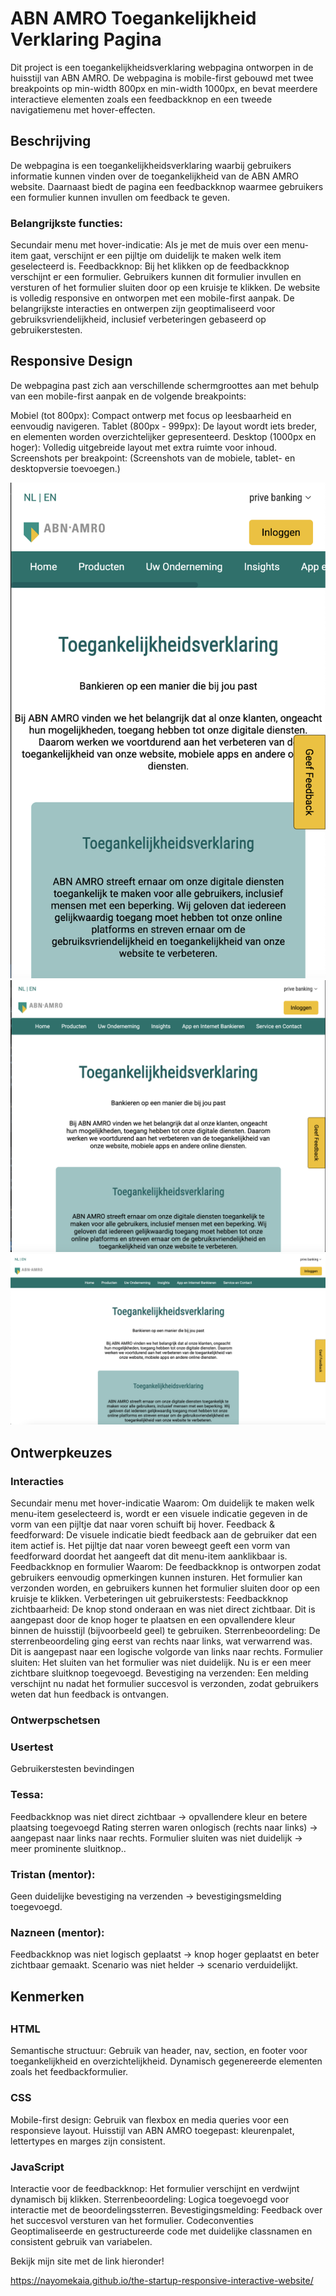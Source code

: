 <h1>ABN AMRO Toegankelijkheid Verklaring Pagina</h1>

<p>Dit project is een toegankelijkheidsverklaring webpagina ontworpen in de huisstijl van ABN AMRO. De webpagina is mobile-first gebouwd met twee breakpoints op min-width 800px en min-width 1000px, en bevat meerdere interactieve elementen zoals een feedbackknop en een tweede navigatiemenu met hover-effecten.</p>

<h2>Beschrijving</h2>
<p>De webpagina is een toegankelijkheidsverklaring waarbij gebruikers informatie kunnen vinden over de toegankelijkheid van de ABN AMRO website. Daarnaast biedt de pagina een feedbackknop waarmee gebruikers een formulier kunnen invullen om feedback te geven.</p>

<h3>Belangrijkste functies:</h3>
<p>Secundair menu met hover-indicatie: Als je met de muis over een menu-item gaat, verschijnt er een pijltje om duidelijk te maken welk item geselecteerd is.
Feedbackknop: Bij het klikken op de feedbackknop verschijnt er een formulier. Gebruikers kunnen dit formulier invullen en versturen of het formulier sluiten door op een kruisje te klikken.
De website is volledig responsive en ontworpen met een mobile-first aanpak. De belangrijkste interacties en ontwerpen zijn geoptimaliseerd voor gebruiksvriendelijkheid, inclusief verbeteringen gebaseerd op gebruikerstesten.</p>

<h2>Responsive Design</h2>
<p>De webpagina past zich aan verschillende schermgroottes aan met behulp van een mobile-first aanpak en de volgende breakpoints:</p>

<p>Mobiel (tot 800px): Compact ontwerp met focus op leesbaarheid en eenvoudig navigeren.
Tablet (800px - 999px): De layout wordt iets breder, en elementen worden overzichtelijker gepresenteerd.
Desktop (1000px en hoger): Volledig uitgebreide layout met extra ruimte voor inhoud.
Screenshots per breakpoint:
(Screenshots van de mobiele, tablet- en desktopversie toevoegen.)</p>

 <img src="./readme-assets/mobile.png">
  <img src="./readme-assets/tablet.png">
   <img src="./readme-assets/desktop.png">
   
<h2>Ontwerpkeuzes</h2>

<h3> Interacties </h3>
<p>Secundair menu met hover-indicatie
Waarom: Om duidelijk te maken welk menu-item geselecteerd is, wordt er een visuele indicatie gegeven in de vorm van een pijltje dat naar voren schuift bij hover.
Feedback & feedforward: De visuele indicatie biedt feedback aan de gebruiker dat een item actief is. Het pijltje dat naar voren beweegt geeft een vorm van feedforward doordat het aangeeft dat dit menu-item aanklikbaar is.
Feedbackknop en formulier
Waarom: De feedbackknop is ontworpen zodat gebruikers eenvoudig opmerkingen kunnen insturen. Het formulier kan verzonden worden, en gebruikers kunnen het formulier sluiten door op een kruisje te klikken.
Verbeteringen uit gebruikerstests:
Feedbackknop zichtbaarheid: De knop stond onderaan en was niet direct zichtbaar. Dit is aangepast door de knop hoger te plaatsen en een opvallendere kleur binnen de huisstijl (bijvoorbeeld geel) te gebruiken.
Sterrenbeoordeling: De sterrenbeoordeling ging eerst van rechts naar links, wat verwarrend was. Dit is aangepast naar een logische volgorde van links naar rechts.
Formulier sluiten: Het sluiten van het formulier was niet duidelijk. Nu is er een meer zichtbare sluitknop toegevoegd.
Bevestiging na verzenden: Een melding verschijnt nu nadat het formulier succesvol is verzonden, zodat gebruikers weten dat hun feedback is ontvangen.

<h3>Ontwerpschetsen</h3>


<h3>Usertest</h3>
<p>Gebruikerstesten bevindingen</p>

<h3>Tessa:</h3>
<p>Feedbackknop was niet direct zichtbaar → opvallendere kleur en betere plaatsing toegevoegd
Rating sterren waren onlogisch (rechts naar links) → aangepast naar links naar rechts.
Formulier sluiten was niet duidelijk → meer prominente sluitknop..</p>

<h3>Tristan (mentor):</h3>

<p> Geen duidelijke bevestiging na verzenden → bevestigingsmelding toegevoegd.</p>

<h3>Nazneen (mentor):</h3>
 
<p>Feedbackknop was niet logisch geplaatst → knop hoger geplaatst en beter zichtbaar gemaakt.
Scenario was niet helder → scenario verduidelijkt.</p>


<h2>Kenmerken <h2>
<h3>HTML</h3>
<p>Semantische structuur: Gebruik van header, nav, section, en footer voor toegankelijkheid en overzichtelijkheid.
Dynamisch gegenereerde elementen zoals het feedbackformulier.</p>
<h3>CSS</h3>
<p>Mobile-first design: Gebruik van flexbox en media queries voor een responsieve layout.
Huisstijl van ABN AMRO toegepast: kleurenpalet, lettertypes en marges zijn consistent.</p>
<h3>JavaScript</h3>
<p>Interactie voor de feedbackknop: Het formulier verschijnt en verdwijnt dynamisch bij klikken.
Sterrenbeoordeling: Logica toegevoegd voor interactie met de beoordelingssterren.
Bevestigingsmelding: Feedback over het succesvol versturen van het formulier.
Codeconventies
Geoptimaliseerde en gestructureerde code met duidelijke classnamen en consistent gebruik van variabelen.</p>

<p> Bekijk mijn site met de link hieronder!</p>

<a>https://nayomekaia.github.io/the-startup-responsive-interactive-website/<a>